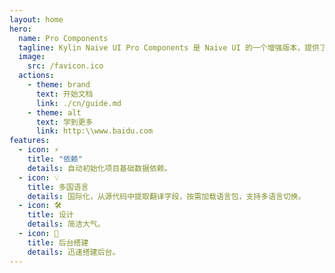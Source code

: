 ```yaml
---
layout: home
hero:
  name: Pro Components
  tagline: Kylin Naive UI Pro Components 是 Naive UI 的一个增强版本，提供了更多高级组件和功能，适用于更复杂的应用场景。
  image:
    src: /favicon.ico
  actions:
    - theme: brand
      text: 开始文档
      link: ./cn/guide.md
    - theme: alt
      text: 学到更多
      link: http:\\www.baidu.com
features:
  - icon: ⚡️
    title: "依赖"
    details: 自动初始化项目基础数据依赖。
  - icon: 💡
    title: 多国语言
    details: 国际化，从源代码中提取翻译字段，按需加载语言包，支持多语言切换。
  - icon: 🛠️
    title: 设计
    details: 简洁大气。
  - icon: 🔑
    title: 后台搭建
    details: 迅速搭建后台。
---
```

